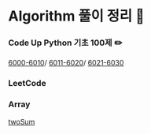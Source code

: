 # Algorithm 풀이 정리 🦾

### Code Up Python 기초 100제 ✏️
[6000-6010](./CodeUp100/6000-6010.md)/
[6011-6020](./CodeUp100/6011-6020.md)/
[6021-6030](./CodeUp100/6021-6030.md)

### LeetCode
### Array
[twoSum](../leetCode/Array/twoSum.md)

